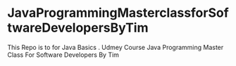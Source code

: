 # JavaProgrammingMasterclassforSoftwareDevelopersByTim
This Repo is to for Java Basics .
Udmey Course Java Programming Master Class For Software Developers By Tim




